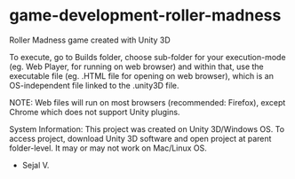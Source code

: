 # game-development-roller-madness
Roller Madness game created with Unity 3D

To execute, go to Builds folder, choose sub-folder for your execution-mode (eg. Web Player, for running on web browser) and within that, use the executable file (eg. .HTML file for opening on web browser), which is an OS-independent file linked to the .unity3D file.

NOTE: Web files will run on most browsers (recommended: Firefox), except Chrome which does not support Unity plugins.

System Information: This project was created on Unity 3D/Windows OS.
To access project, download Unity 3D software and open project at parent folder-level. It may or may not work on Mac/Linux OS.

- Sejal V.
